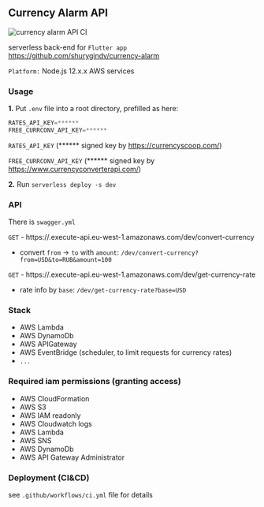 ## Currency Alarm API
![currency alarm API CI](https://github.com/shurygindv/currency-alarm-api/workflows/currency-alarm-api-ci/badge.svg?branch=main)

serverless back-end for `Flutter app` https://github.com/shurygindv/currency-alarm

`Platform:` Node.js 12.x.x AWS services

### Usage

**1.** Put `.env` file into a root directory, prefilled as here:
```js
RATES_API_KEY=******
FREE_CURRCONV_API_KEY=******
```

`RATES_API_KEY` (****** signed key  by https://currencyscoop.com/)

`FREE_CURRCONV_API_KEY` (****** signed key by https://www.currencyconverterapi.com/)

**2.** Run `serverless deploy -s dev`

### API 

There is `swagger.yml`

`GET` - https://.execute-api.eu-west-1.amazonaws.com/dev/convert-currency
* convert `from` -> `to` with `amount`: `/dev/convert-currency?from=USD&to=RUB&amount=100`

`GET` - https://.execute-api.eu-west-1.amazonaws.com/dev/get-currency-rate
* rate info by `base`: `/dev/get-currency-rate?base=USD`

### Stack
* AWS Lambda
* AWS DynamoDb
* AWS APIGateway
* AWS EventBridge (scheduler, to limit requests for currency rates)
* `...`


### Required iam permissions (granting access)

* AWS CloudFormation
* AWS S3 
* AWS IAM readonly 
* AWS Cloudwatch logs
* AWS Lambda
* AWS SNS
* AWS DynamoDb
* AWS API Gateway Administrator

### Deployment (CI&CD)

see `.github/workflows/ci.yml` file for details
